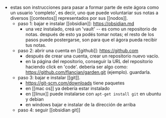 - estas son instrucciones para pasar a formar parte de este ágora como un usuario 'completo', es decir, uno que puede voluntariar sus notas a diversos [[contextos]] representados por sus [[nodos]].
	- paso 1: bajar e instalar [[obsidian]]: https://obsidian.md
		- una vez instalado, creá un 'vault' -- es como un repositorio de notas. después de esto ya podés tomar notas; el resto de los pasos puede postergarse, son para que el ágora pueda recibir tus notas.
	- paso 2: abrir una cuenta en [[github]]: https://github.com
		- después de crear una cuenta, crear un repositorio nuevo vacío.
		- en la página del repositorio, conseguir la URL del repositorio haciendo click en 'code'. debería ser algo como: https://github.com/flancian/garden.git (ejemplo). guardarla.
	- paso 3: bajar e instalar [[git]].
		- https://git-scm.com/downloads tiene paquetes
		- en [[mac os]] ya debería estar instalado
		- en [[linux]] puede instalarse con `apt-get install git` en ubuntu y debian
		- en windows bajar e instalar de la dirección de arriba
	- paso 4: seguir [[obsidian git]]